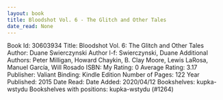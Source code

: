 ```yaml
---
layout: book
title: Bloodshot Vol. 6 - The Glitch and Other Tales
date_read: None
---
```


Book Id: 30603934
Title: Bloodshot Vol. 6: The Glitch and Other Tales
Author: Duane Swierczynski
Author l-f: Swierczynski, Duane
Additional Authors: Peter Milligan, Howard Chaykin, B. Clay Moore, Lewis LaRosa, Manuel García, Will Rosado
ISBN: 
My Rating: 0
Average Rating: 3.17
Publisher: Valiant
Binding: Kindle Edition
Number of Pages: 122
Year Published: 2015
Date Read: 
Date Added: 2020/04/12
Bookshelves: kupka-wstydu
Bookshelves with positions: kupka-wstydu (#1264)

